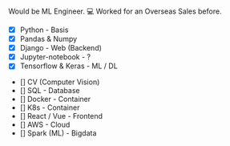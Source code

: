 Would be ML Engineer. 💻
Worked for an Overseas Sales before.

- [X] Python - Basis
- [X] Pandas & Numpy
- [X] Django - Web (Backend)
- [X] Jupyter-notebook - ?
- [X] Tensorflow & Keras - ML / DL
- [] CV (Computer Vision)
- [] SQL - Database
- [] Docker - Container
- [] K8s - Container
- [] React / Vue - Frontend
- [] AWS - Cloud
- [] Spark (ML) - Bigdata
